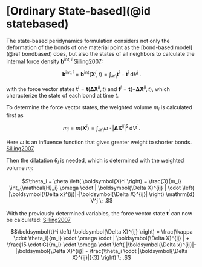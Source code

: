 # [Ordinary State-based](@id statebased)

The state-based peridynamics formulation considers not only the deformation of the bonds of one material point as the [bond-based model](@ref bondbased) does, but also the states of all neighbors to calculate the internal force density $\boldsymbol{b}^{\mathrm{int},i}$ [Silling2007](@cite):

```math
\boldsymbol{b}^{\mathrm{int},i} = \boldsymbol{b}^{\mathrm{int}} (\boldsymbol{X}^i,t) = \int_{\mathcal{H}_i} \boldsymbol{t}^i - \boldsymbol{t}^j \; \mathrm{d}V^j \; .
```
with the force vector states $\boldsymbol{t}^i=\boldsymbol{t}(\boldsymbol{\Delta X}^{ij}, t)$ and $\boldsymbol{t}^j=\boldsymbol{t}(-\boldsymbol{\Delta X}^{ij}, t)$, which characterize the state of each bond at time $t$.

To determine the force vector states, the weighted volume $m_i$ is calculated first as
```math
m_i = m \left( \boldsymbol{X}^i \right) = \int_{\mathcal{H}_i} \omega \cdot | \boldsymbol{\Delta X}^{ij} |^2 \, \mathrm{d} V^j \; .
```
Here $\omega$ is an influence function that gives greater weight to shorter bonds. [Silling2007](@cite)

Then the dilatation $\theta_i$ is needed, which is determined with the weighted volume $m_i$:
```math
\theta_i = \theta \left( \boldsymbol{X}^i \right) = \frac{3}{m_i} \int_{\mathcal{H}_i} \omega \cdot | \boldsymbol{\Delta X}^{ij} | \cdot \left( |\boldsymbol{\Delta x}^{ij}|-|\boldsymbol{\Delta X}^{ij}| \right) \mathrm{d} V^j \; .
```

With the previously determined variables, the force vector state $\boldsymbol{t}^i$ can now be calculated: [Silling2007](@cite)
```math
\boldsymbol{t}^i \left( \boldsymbol{\Delta X}^{ij} \right) = \frac{\kappa \cdot \theta_i}{m_i} \cdot \omega \cdot | \boldsymbol{\Delta X}^{ij} | + \frac{15 \cdot G}{m_i} \cdot \omega \cdot \left( |\boldsymbol{\Delta x}^{ij}|-|\boldsymbol{\Delta X}^{ij}| - \frac{\theta_i \cdot |\boldsymbol{\Delta X}^{ij}|}{3} \right) \; .
```